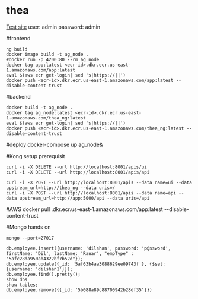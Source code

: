 # thea
[Test site](http://XXXXXX:8000/)
user: admin
password: admin

#frontend

    ng build 
    docker image build -t ag_node .
    #docker run -p 4200:80 --rm ag_node
    docker tag app:latest <ecr-id>.dkr.ecr.us-east-1.amazonaws.com/app:latest
    eval $(aws ecr get-login| sed 's|https://||')
    docker push <ecr-id>.dkr.ecr.us-east-1.amazonaws.com/app:latest --disable-content-trust  

#backend

    docker build -t ag_node .
    docker tag ag_node:latest <ecr-id>.dkr.ecr.us-east-1.amazonaws.com/thea_ng:latest
    eval $(aws ecr get-login| sed 's|https://||')
    docker push <ecr-id>.dkr.ecr.us-east-1.amazonaws.com/thea_ng:latest --disable-content-trust

#deploy
    docker-compose up ag_node&

#Kong setup
  prerequisit    
    
    curl -i -X DELETE --url http://localhost:8001/apis/ui
    curl -i -X DELETE --url http://localhost:8001/apis/api

    curl -i -X POST --url http://localhost:8001/apis --data name=ui --data upstream_url=http://thea_ng --data uris=/
    curl -i -X POST --url http://localhost:8001/apis --data name=api --data upstream_url=http://app:5000/api --data uris=/api


#AWS
    docker pull <ecr-id>.dkr.ecr.us-east-1.amazonaws.com/app:latest --disable-content-trust

#Mongo hands on

    mongo --port=27017

    db.employee.insert({username: 'dilshan', password: 'p@ssword', firstName: 'Dil', lastName: 'Ranar', "empType" : "5afc28da950ab4322bf7b52d"});
    db.employee.update({_id: '5af63b4aa3088629ee09743f'}, {$set: {username: 'dilshan1'}});
    db.employee.find().pretty();
    show dbs
    show tables;
    db.employee.remove({{_id: '5b088a89c88700942b28df35'}})
